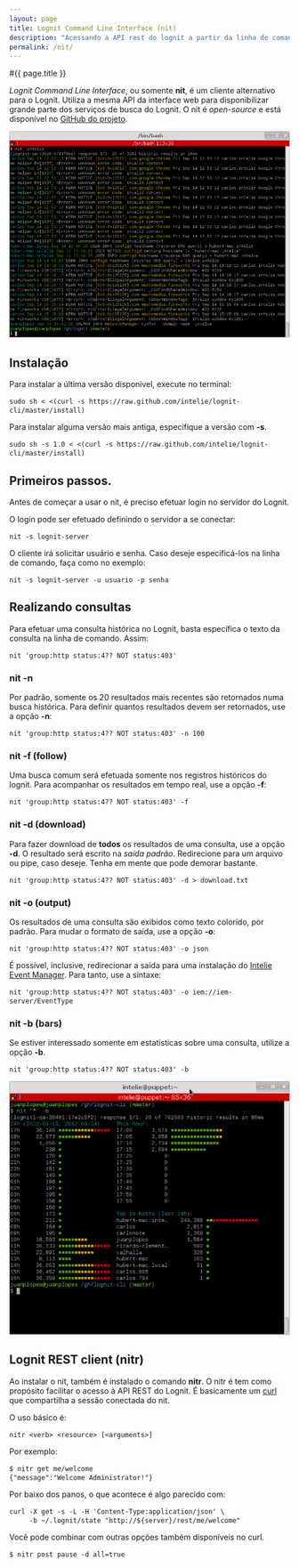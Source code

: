```yaml
---
layout: page
title: Lognit Command Line Interface (nit)
description: "Acessando a API rest do lognit a partir da linha de comando"
permalink: /nit/
---
```

#{{ page.title }}

_Lognit Command Line Interface_, ou somente **nit**, é um cliente alternativo para o Lognit. Utiliza a mesma API da interface web para disponibilizar grande parte dos serviços de busca do Lognit. O nit é _open-source_ e está disponível no [GitHub do projeto](http://github.com/intelie/lognit-cli).

![Exemplo de busca com o nit](/public/assets/search_nit.png "Estatísticas com o nit")

## Instalação

Para instalar a última versão disponível, execute no terminal:

    sudo sh < <(curl -s https://raw.github.com/intelie/lognit-cli/master/install)

Para instalar alguma versão mais antiga, especifique a versão com **-s**.

    sudo sh -s 1.0 < <(curl -s https://raw.github.com/intelie/lognit-cli/master/install) 

## Primeiros passos.

Antes de começar a usar o nit, é preciso efetuar login no servidor do Lognit.

O login pode ser efetuado definindo o servidor a se conectar:

    nit -s lognit-server

O cliente irá solicitar usuário e senha. Caso deseje especificá-los na linha de comando, faça como no exemplo:

    nit -s lognit-server -u usuario -p senha

## Realizando consultas

Para efetuar uma consulta histórica no Lognit, basta específica o texto da consulta na linha de comando. Assim:

    nit 'group:http status:4?? NOT status:403'

### nit -n

Por padrão, somente os 20 resultados mais recentes são retornados numa busca histórica. Para definir quantos resultados devem ser retornados, use a opção **-n**:

    nit 'group:http status:4?? NOT status:403' -n 100

### nit -f (follow)

Uma busca comum será efetuada somente nos registros históricos do lognit. Para acompanhar os resultados em tempo real, use a opção **-f**:

    nit 'group:http status:4?? NOT status:403' -f


### nit -d (download)

Para fazer download de **todos** os resultados de uma consulta, use a opção **-d**. O resultado será escrito na _saída padrão_. Redirecione para um arquivo ou pipe, caso deseje. Tenha em mente que pode demorar bastante.

    nit 'group:http status:4?? NOT status:403' -d > download.txt

### nit -o (output)

Os resultados de uma consulta são exibidos como texto colorido, por padrão. Para mudar o formato de saída, use a opção **-o**:

    nit 'group:http status:4?? NOT status:403' -o json

É possível, inclusive, redirecionar a saída para uma instalação do [Intelie Event Manager](http://www.intelie.com/products/iem). Para tanto, use a sintaxe:

    nit 'group:http status:4?? NOT status:403' -o iem://iem-server/EventType

### nit -b (bars)

Se estiver interessado somente em estatísticas sobre uma consulta, utilize a opção **-b**.

    nit 'group:http status:4?? NOT status:403' -b

![Estatísticas com o nit](/public/assets/stats_nit.png "Estatísticas com o nit")

## Lognit REST client (nitr) <a name="nitr">&nbsp;</a>

Ao instalar o nit, também é instalado o comando **nitr**. O nitr é tem como propósito facilitar o acesso à API REST do Lognit. É basicamente um [curl](http://curl.haxx.se/) que compartilha a sessão conectada do nit.

O uso básico é:

    nitr <verb> <resource> [<arguments>]

Por exemplo:

    $ nitr get me/welcome
    {"message":"Welcome Administrator!"}

Por baixo dos panos, o que acontece é algo parecido com:

    curl -X get -s -L -H 'Content-Type:application/json' \ 
         -b ~/.lognit/state "http://${server}/rest/me/welcome"


Você pode combinar com outras opções também disponíveis no curl.

    $ nitr post pause -d all=true

